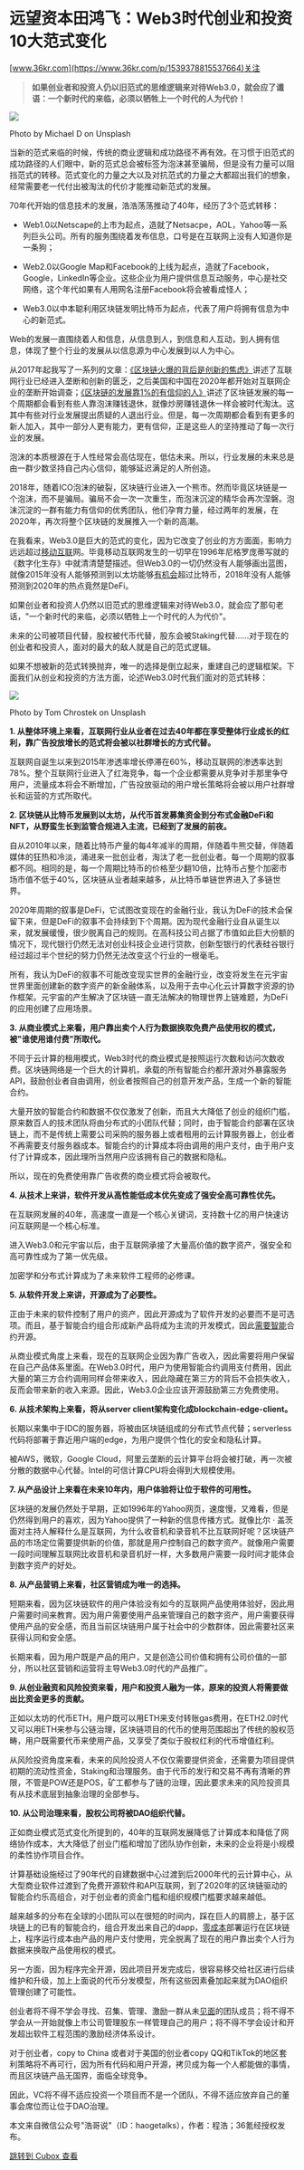 远望资本田鸿飞：Web3时代创业和投资10大范式变化
==========================

[www.36kr.com](https://www.36kr.com/p/1539378815537664)关注

> **如果创业者和投资人仍以旧范式的思维逻辑来对待Web3.0，就会应了谶语：一个新时代的来临，必须以牺牲上一个时代的人为代价！**

![](https://image.cubox.pro/article/2023030801364321272/50940.jpg?imageMogr2/quality/90/ignore-error/1)

Photo by Michael D on Unsplash

当新的范式来临的时候，传统的商业逻辑和成功路径不再有效。在习惯于旧范式的成功路径的人们眼中，新的范式总会被标签为泡沫甚至骗局，但是没有力量可以阻挡范式的转移。范式变化的力量之大以及对抗范式的力量之大都超出我们的想象，经常需要老一代付出被淘汰的代价才能推动新范式的发展。

70年代开始的信息技术的发展，浩浩荡荡推动了40年，经历了3个范式转移：

* Web1.0以Netscape的上市为起点，造就了Netsacpe，AOL，Yahoo等一系列巨头公司。所有的服务围绕着发布信息，口号是在互联网上没有人知道你是一条狗；

* Web2.0以Google Map和Facebook的上线为起点，造就了Facebook，Google，LinkedIn等企业。这些企业为用户提供信息互动服务，中心是社交网络，这个年代如果有人用网名注册Facebook将会被看成怪人；

* Web3.0以中本聪利用区块链发明比特币为起点，代表了用户将拥有信息为中心的新范式。

Web的发展一直围绕着人和信息，从信息到人，到信息和人互动，到人拥有信息，体现了整个行业的发展从以信息源为中心发展到以人为中心。

从2017年起我写了一系列的文章：[《区块链火爆的背后是创新的焦虑》](http://mp.weixin.qq.com/s?__biz=MzI2Nzc4NjA5OQ==&mid=2247484679&idx=1&sn=884edd1604896126e092f95e33f81b1a&chksm=eaf8c71bdd8f4e0db1d7cf7779f3b1286429eb90efd5d96e5a913304462a8298f0320e14c3fa&scene=21#wechat_redirect)讲述了互联网行业已经进入垄断和创新的匮乏，之后美国和中国在2020年都开始对互联网企业的垄断开始调查；[《区块链的发展靠1%的有信仰的人》](http://mp.weixin.qq.com/s?__biz=MzI2Nzc4NjA5OQ==&mid=2247484681&idx=1&sn=f7bc13299aed06a37b333ae893ad5b98&chksm=eaf8c715dd8f4e034151235bdd80115e0dbc9f0271eaa2519b81023ddae972ff1927ccff1498&scene=21#wechat_redirect)讲述了区块链发展的每一个周期都会看到有些人靠泡沫赚钱退休，就像炒房赚钱退休一样会被时代淘汰。这其中有些对行业发展提出质疑的人退出行业。但是，每一次周期都会看到有更多的新人加入，其中一部分人更有能力，更有信仰，正是这些人的坚持推动了每一次行业的发展。

泡沫的本质根源在于人性经常会高估现在，低估未来。所以，行业发展的未来总是由一群少数坚持自己内心信仰，能够延迟满足的人所创造。

2018年，随着ICO泡沫的破裂，区块链行业进入一个熊市。然而毕竟区块链是一个泡沫，而不是骗局。骗局不会一次一次重生，而泡沫沉淀的精华会再次涅磐。泡沫沉淀的一群有能力有信仰的优秀团队，他们孕育力量，经过两年的发展，在2020年，再次将整个区块链的发展推入一个新的高潮。

在我看来，Web3.0是巨大的范式的变化，因为它改变了创业的方方面面，影响力远远超过[移动互联](https://36kr.com/project/2144664463721734)网。毕竟移动互联网发生的一切早在1996年尼格罗庞蒂写就的《数字化生存》中就清清楚楚描述。但Web3.0的一切仍然没有人能够画出蓝图，就像2015年没有人能够预测到以太坊能够[有机会](https://36kr.com/project/2144502436234503)超过比特币，2018年没有人能够预测到2020年的热点竟然是DeFi。

如果创业者和投资人仍然以旧范式的思维逻辑来对待Web3.0，就会应了那句老话，"一个新时代的来临，必须以牺牲上一个时代的人为代价"。

未来的公司被项目代替，股权被代币代替，股东会被Staking代替......对于现在的创业者和投资人，面对的最大的敌人就是自己的范式逻辑。

如果不想被新的范式转换抛弃，唯一的选择是倒立起来，重建自己的逻辑框架。下面我们从创业和投资的方法方面，论述Web3.0时代我们面对的范式转移：

![](https://image.cubox.pro/article/2023030801364375134/74313.jpg?imageMogr2/quality/90/ignore-error/1)

Photo by Tom Chrostek on Unsplash

**1. 从整体环境上来看，互联网行业从业者在过去40年都在享受整体行业成长的红利，靠广告投放增长的范式将会被以社群增长的方式代替。**

互联网自诞生以来到2015年渗透率增长停滞在60%，移动互联网的渗透率达到78%。整个互联网行业进入了红海竞争，每一个企业都需要从竞争对手那里争夺用户，流量成本将会不断增加，广告投放驱动的用户增长策略将会被以用户社群增长和运营的方式所取代。

**2. 区块链从比特币发展到以太坊，从代币首发募集资金到分布式金融DeFi和NFT，从野蛮生长到监管合规进入主流，已经到了发展的前夜。**

自从2010年以来，随着比特币产量的每4年减半的周期，伴随着牛熊交替，伴随着媒体的狂热和冷淡，涌进来一批创业者，淘汰了老一批创业者。每一个周期的叙事都不同。相同的是，每一个周期比特币的价格至少翻10倍，比特币占整个加密市场市值不低于40%，区块链从业者越来越多，从比特币单链世界进入了多链世界。

2020年周期的叙事是DeFi，它试图改变现在的金融行业，我认为DeFi的技术会保留下来，但是DeFi的叙事不会持续到下个周期。因为现代金融行业自从诞生以来，就发展缓慢，很少脱离自己的规则。在高科技公司占据了市值如此巨大份额的情况下，现代银行仍然无法对创业科技企业进行贷款，创新型银行的代表硅谷银行经过超过半个世纪的努力仍然无法改变这个行业的一根毫毛。

所有，我认为DeFi的叙事不可能改变现实世界的金融行业，改变将发生在元宇宙世界里面创建新的数字资产的新金融体系，以及用于去中心化云计算数字资源的协作框架。元宇宙的产生解决了区块链一直无法解决的物理世界上链难题，为DeFi的应用创建了应用场景。

**3. 从商业模式上来看，用户靠出卖个人行为数据换取免费产品使用权的模式，被"谁使用谁付费"所取代。**

不同于云计算的租用模式，Web3时代的商业模式是按照运行次数和访问次数收费。区块链网络是一个巨大的计算机，承载的所有智能合约都开源对外暴露服务API，鼓励创业者自由调用，创业者按照自己的创意开发产品，生成一个新的智能合约。

大量开放的智能合约和数据不仅仅激发了创新，而且大大降低了创业的组织门槛，原来数百人的技术团队将由分布式的小团队代替；同时，由于智能合约部署在区块链上，而不是传统上需要公司采购的服务器上或者租用的云计算服务器上，创业者不再需要支付服务器成本。智能合约的计算成本将由调用的用户支付，由于用户支付了计算成本，因此理所当然用户应该拥有自己的数据和隐私。

所以，现在的免费使用靠广告收费的商业模式将会被取代。

**4. 从技术上来讲，软件开发从高性能低成本优先变成了强安全高可靠性优先。**

在互联网发展的40年，高速度一直是一个核心关键词，支持数十亿的用户快速访问互联网是一个核心标准。

进入Web3.0和元宇宙以后，由于互联网承接了大量高价值的数字资产，强安全和高可靠性成为了第一优先级。

加密学和分布式计算成为了未来软件工程师的必修课。

**5. 从软件开发上来讲，开源成为了必要性。**

正由于未来的软件控制了用户的资产，因此开源成为了软件开发的必要而不是可选项。而且，基于智能合约组合形成新产品将成为主流的开发模式，因此[需要智能](https://36kr.com/project/1679812059763459)合约开源。

从商业模式角度上来看，现在的互联网企业因为靠广告收入，因此需要将用户保留在自己产品体系里面。在Web3.0时代，用户为使用智能合约调用支付费用，因此大量的第三方合约调用同样会带来收入，因此隐藏在第三方的背后不会损失收入，反而会带来新的收入来源。因此，Web3.0企业应该开源鼓励第三方免费使用。

**6. 从技术架构上来看，将从server client架构变化成blockchain-edge-client。**

长期以来集中于IDC的服务器，将被由区块链组成的分布式节点代替；serverless代码将部署于靠近用户端的edge，为用户提供个性化的安全和隐私计算。

被AWS，微软，Google Cloud，阿里云垄断的云计算平台将会被打破，再一次被分散的数据中心代替。Intel的可信计算CPU将会得到大规模使用。

**7. 从产品设计上来看在未来10年内，用户体验将让位于软件的可用性。**

区块链的发展仍然处于早期，正如1996年的Yahoo网页，速度慢，又难看，但是仍然得到用户的喜欢，因为Yahoo提供了一种新的信息传播方式。就像比尔 · 盖茨面对主持人解释什么是互联网，为什么收音机和录音机不比互联网好呢？区块链产品的市场定位需要提供新的价值，那就是用户控制自己的数字资产。就像用户需要一段时间理解互联网比收音机和录音机好一样，大多数用户需要一段时间才能体会到数字资产的好处。

**8. 从产品营销上来看，社区营销成为唯一的选择。**

短期来看，因为区块链软件的用户体验没有如今的互联网产品使用体验好，因此用户需要时间来教育。因为用户需要使用产品来管理自己的数字资产，用户需要获得使用产品的安全感，而且当前区块链用户属于社会中的少数群体，因此需要社区来获得认同和安全感。

长期来看，因为用户既是产品的用户，又是创造公司价值和拥有公司价值的一部分，所以社区营销和运营将主导Web3.0时代的产品推广。

**9. 从创业融资和风险投资来看，用户和投资人融为一体，原来的投资人将需要做出比资金更多的贡献。**

正如以太坊的代币ETH，用户既可以用ETH来支付转账gas费用，在ETH2.0时代又可以用ETH来参与公链治理，区块链项目的代币的使用范围超出了传统的股权范畴，用户既需要代币来使用产品，又享受了类似于股权红利的代币增值红利。

从风险投资角度来看，未来的风险投资人不仅仅需要提供资金，还需要为项目提供初期的流动性资金，Staking和治理服务。由于代币的发行和交易不再有清晰的界限，不管是POW还是POS，矿工都参与了链的治理，因此要求未来的风险投资具有从技术底层到抽象治理的全部参与。

**10. 从公司治理来看，股权公司将被DAO组织代替。**

正如商业模式范式变化所提到的，40年的互联网发展降低了计算成本和降低了网络协作成本，大大降低了创业门槛和增加了团队协作创新，未来的企业将是小规模的柔性协作项目合作。

计算基础设施经过了90年代的自建数据中心过渡到后2000年代的云计算中心，从大型商业软件过渡到了免费开源软件和API互联网，到了2020年的区块链驱动的智能合约乐高组合，对于创业者的资金门槛和组织规模门槛要求越来越低。

越来越多的分布在全球的小团队可以在很短的时间内，踩在巨人的肩膀上，基于区块链上的已有的智能合约，组合开发出来自己的dapp，[零成本](https://36kr.com/project/2079382190561282)部署运行在区块链上，程序运行成本由产品的用户支付使用，完全脱离了现在的用户靠出卖个人行为数据来换取产品使用权的模式。

另一方面，因为程序完全开源，因此项目开发完成后，很容易移交给社区进行后续维护和升级，加上上面说的代币分发模型，所有这些因素叠加起来就为DAO组织管理创建了可能性。

创业者将不得不学会寻找、召集、管理、激励一群从未[见面](https://36kr.com/project/2144771002107142)的团队成员；将不得不学会从一开始就像上市公司管理股东一样管理自己的用户；将不得不学会设计和开发超出软件工程范围的激励经济体系设计。

对于创业者，copy to China 或者对于美国的创业者copy QQ和TikTok的地区套利策略将不再可行，因为所有代码和用户开源，拷贝成为每一个人都能做的事情，而且区块链产品无国界，面临全球竞争。

因此，VC将不得不适应投资一个项目而不是一个团队，不得不适应放弃自己的董事会席位而让位于DAO治理。

本文来自微信公众号"浩哥说"（ID：haogetalks），作者：程浩；36氪经授权发布。

[跳转到 Cubox 查看](https://cubox.pro/my/card?id=7032836800712280597)
